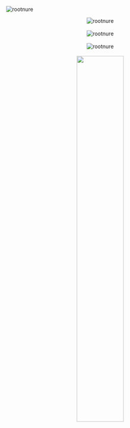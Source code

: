 <span align="left"> <img src="https://komarev.com/ghpvc/?username=rootnure&label=Profile%20View%20Count&color=0e75b6&style=flat" alt="rootnure" /> </span> <br>
<div align="center">
  
  <img src="https://github-readme-stats.vercel.app/api/top-langs?username=rootnure&show_icons=true&locale=en&layout=compact&theme=onedark" alt="rootnure" /> <br> <br>
  <img src="https://github-readme-stats.vercel.app/api?username=rootnure&show_icons=true&locale=en&theme=onedark" alt="rootnure" /> <br> <br>
  <img src="https://github-profile-trophy.vercel.app/?username=rootnure&row=1&column=6&theme=onedark" alt="rootnure" /> <br> <br>
  <img src="https://github-readme-streak-stats.herokuapp.com/?user=rootnure&theme=algolia&hide_border=true" width="50%"/> <br>
</div>
